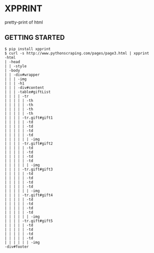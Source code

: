 XPPRINT
=======

pretty-print of html


GETTING STARTED
---------------

    $ pip install xpprint
    $ curl -s http://www.pythonscraping.com/pages/page3.html | xpprint
    -html
    | -head
    | | -style
    | -body
    | | -div#wrapper
    | | | -img
    | | | -h1
    | | | -div#content
    | | | -table#giftList
    | | | | -tr
    | | | | | -th
    | | | | | -th
    | | | | | -th
    | | | | | -th
    | | | | -tr.gift#gift1
    | | | | | -td
    | | | | | -td
    | | | | | -td
    | | | | | -td
    | | | | | | -img
    | | | | -tr.gift#gift2
    | | | | | -td
    | | | | | -td
    | | | | | -td
    | | | | | -td
    | | | | | | -img
    | | | | -tr.gift#gift3
    | | | | | -td
    | | | | | -td
    | | | | | -td
    | | | | | -td
    | | | | | | -img
    | | | | -tr.gift#gift4
    | | | | | -td
    | | | | | -td
    | | | | | -td
    | | | | | -td
    | | | | | | -img
    | | | | -tr.gift#gift5
    | | | | | -td
    | | | | | -td
    | | | | | -td
    | | | | | -td
    | | | | | | -img
    -div#footer
